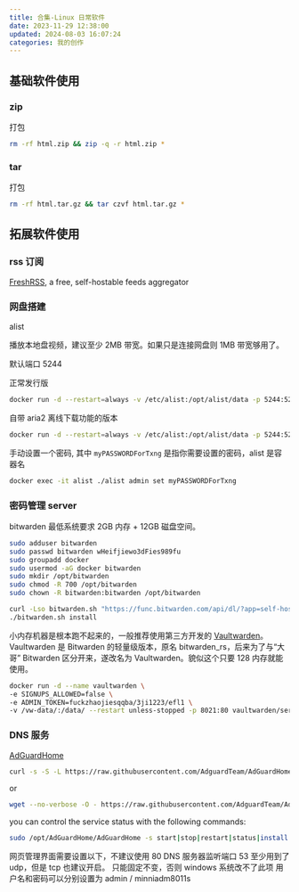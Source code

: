 ```yaml
---
title: 合集-Linux 日常软件
date: 2023-11-29 12:38:00
updated: 2024-08-03 16:07:24
categories: 我的创作
---
```


## 基础软件使用

### zip

打包

```sh
rm -rf html.zip && zip -q -r html.zip *
```

### tar

打包

```sh
rm -rf html.tar.gz && tar czvf html.tar.gz *
```

## 拓展软件使用

### rss 订阅

[FreshRSS](https://www.freshrss.org/), a free, self-hostable feeds aggregator

<!-- more -->

### 网盘搭建

alist

播放本地盘视频，建议至少 2MB 带宽。如果只是连接网盘则 1MB 带宽够用了。

默认端口 5244

正常发行版

```sh
docker run -d --restart=always -v /etc/alist:/opt/alist/data -p 5244:5244 -e PUID=0 -e PGID=0 -e UMASK=022 --name="alist" xhofe/alist:latest
```

自带 aria2 离线下载功能的版本

```sh
docker run -d --restart=always -v /etc/alist:/opt/alist/data -p 5244:5244 -e PUID=0 -e PGID=0 -e UMASK=022 --name="alist-aria2" xhofe/alist-aria2:latest
```

手动设置一个密码, 其中 `myPASSWORDForTxng` 是指你需要设置的密码，alist 是容器名

```sh
docker exec -it alist ./alist admin set myPASSWORDForTxng
```

### 密码管理 server

bitwarden 最低系统要求 2GB 内存 + 12GB 磁盘空间。

```sh
sudo adduser bitwarden
sudo passwd bitwarden wHeifjiewo3dFies989fu
sudo groupadd docker
sudo usermod -aG docker bitwarden
sudo mkdir /opt/bitwarden
sudo chmod -R 700 /opt/bitwarden
sudo chown -R bitwarden:bitwarden /opt/bitwarden

curl -Lso bitwarden.sh "https://func.bitwarden.com/api/dl/?app=self-host&platform=linux" && chmod 700 bitwarden.sh
./bitwarden.sh install
```

小内存机器是根本跑不起来的，一般推荐使用第三方开发的 [Vaultwarden](https://github.com/dani-garcia/vaultwarden)。Vaultwarden 是 Bitwarden 的轻量级版本，原名 bitwarden_rs，后来为了与“大哥” Bitwarden 区分开来，遂改名为 Vaultwarden。貌似这个只要 128 内存就能使用。

```sh
docker run -d --name vaultwarden \
-e SIGNUPS_ALLOWED=false \
-e ADMIN_TOKEN=fuckzhaojiesqqba/3ji1223/efl1 \
-v /vw-data/:/data/ --restart unless-stopped -p 8021:80 vaultwarden/server:latest
```

### DNS 服务

[AdGuardHome](https://github.com/AdguardTeam/AdGuardHome)

```sh
curl -s -S -L https://raw.githubusercontent.com/AdguardTeam/AdGuardHome/master/scripts/install.sh | sh -s -- -v
```

or

```sh
wget --no-verbose -O - https://raw.githubusercontent.com/AdguardTeam/AdGuardHome/master/scripts/install.sh | sh -s -- -v
```

you can control the service status with the following commands:

```sh
sudo /opt/AdGuardHome/AdGuardHome -s start|stop|restart|status|install|uninstall
```

网页管理界面需要设置以下，不建议使用 80
DNS 服务器监听端口 53 至少用到了 udp，但是 tcp 也建议开启。 只能固定不变，否则 windows 系统改不了此项
用户名和密码可以分别设置为 admin / minniadm8011s
